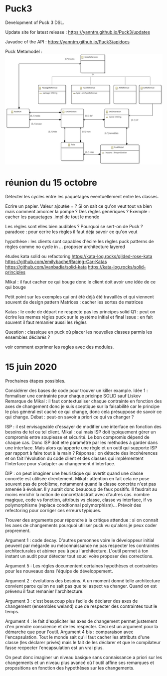 # Puck3
Development of Puck 3 DSL.

Update site for latest release : https://yanntm.github.io/Puck3/updates

Javadoc of the API : https://yanntm.github.io/Puck3/apidocs

Puck Metamodel : ![Metamodel](metamodel.jpg)


# réunion du 15 octobre

Détecter les cycles entre les paquetages eventuellement entre les classes.

Ecrire un papier. Valeur ajoutée = ?
Si on sait ce qu'on veut tout va bien mais comment amorcer la pompe ?
Des règles génériques ?
Exemple : cacher les paquetages .impl de tout le monde

Les règles sont elles bien audibles ?
Pourquoi se sert-on de Puck ?
paradoxe : pour ecrire les règles il faut déjà savoir ce qu'on veut

hypothèse : les clients sont capables d'écire les règles puck
patterns de règles  comme no cycle in ...
proposer architecture layered

études kata solid ou refactoring
https://kata-log.rocks/gilded-rose-kata
https://github.com/emilybache/Racing-Car-Katas
https://github.com/ivanbadia/solid-kata
https://kata-log.rocks/solid-principles

Mikal : il faut cacher ce qui bouge donc le client doit avoir une idée de ce qui bouge

Petit point sur les exemples qui ont été déjà été travaillés et qui viennent souvent de design pattern
Matrices : cacher les sortes de matrices

Katas : le code de départ ne respecte pas les principes solid
Q1 : peut on écrire les memes règles puck sur le système initial et final
Issue : en fait souvent il faut remanier aussi les règles

Question : classique en puck où placer les nouvelles classes parmis les ensembles déclarés ?

voir comment exprimer les regles avec des modules.




# 15 juin 2020
Prochaines étapes possibles.

Considérer des bases de code pour trouver un killer example.
Idée 1 : formaliser une contrainte pour chaque pricinpe SOLID sauf Liskov 
Remarque de Mikal : il faut contextualiser chaque contrainte en fonction des axes de changement donc je suis sceptique sur la faisabilité car le principe le plus général est caché ce qui change, donc cela présuppose de savoir ce qui change.
Débat : peut-on savoir a priori ce qui va changer ?

ISP : il est envisageable d'essayer de modifier une interface en fonction des besoins de tel ou tel client.
Mikal : oui mais ISP doit typiquement gérer un compromis entre souplesse et sécurité. Le bon compromis dépend de chaque cas.
Donc ISP doit etre paramétré par les méthodes à garder dans une interface. Mais alors qu'apporte une règle et un outil qui supporte ISP par rapport à faire tout à la main ?
Réponse : on détecte des incohérences et on fait l'évolution du code client et des classes qui implémentent l'interface pour s'adapter au changement d'interface.

DIP : on peut imaginer une heuristique qui avertit quand une classe concrète est utilisée directement.
Mikal : attention en fait cela ne pose souvent pas de problème, notamment quand la classe concrète n'est pas amenée à évoluer.
Il y aurait donc beaucoup de faux positifs.
Il faudrait au moins enrichir la notion de concret/abstrait avec d'autres cas. nombre magique, code vs fonction, attributs vs classe, classe vs interface, if vs polymorphisme (replace condtionnal polymorphism)...
Prévoir des refectoring pour corriger ces erreurs typiques.


Trouver des arguments pour répondre à la critique attendue : si on connait les axes de changements pourquoi utiliser puck vu qu'alors je peux coder proprement.

Argument 1 : code decay. D'autres personnes voire le développeur initial peuvent par mégarde ou méconnaissance ne pas respecter les contraintes architecturales et abimer peu à peu l'architecture. L'outil permet à ton instant un audit pour détecter tout souci voire proposer des corrections. 

Argument 5 : Les règles documentent certaines hypothèses et contraintes pour les nouveaux dans l'équipe de développement.

Argument 2 : évolutions des besoins. A un moment donné telle architecture convient parce qu'on ne sait pas que tel aspect va changer. Quand on est prévenu il faut remanier l'architecture.

Argument 3 : c'est beaucoup plus facile de déclarer des axes de changement (ensembles weland) que de respecter des contraintes tout le temps.

Argument 4 : le fait d'expliciter les axes de changement permet justement d'en prendre conscience et de les respecter. Ceci est un argument pour la démarche que pour l'outil. 
Argument 4 bis : comparaison avec l'encapsulation. Tout le monde sait qu'il faut cacher les attributs d'une classe (les déclarer privés) mais le fait de les déclarer et que le compilateur fasse recpecter l'encapsulation est un vrai plus.

On peut donc imaginer un niveau basique sans connaissance a priori sur les changements et un niveau plus avancé où l'outil affine ses remarques et propositions en fonction des hypothèses sur les changements.

